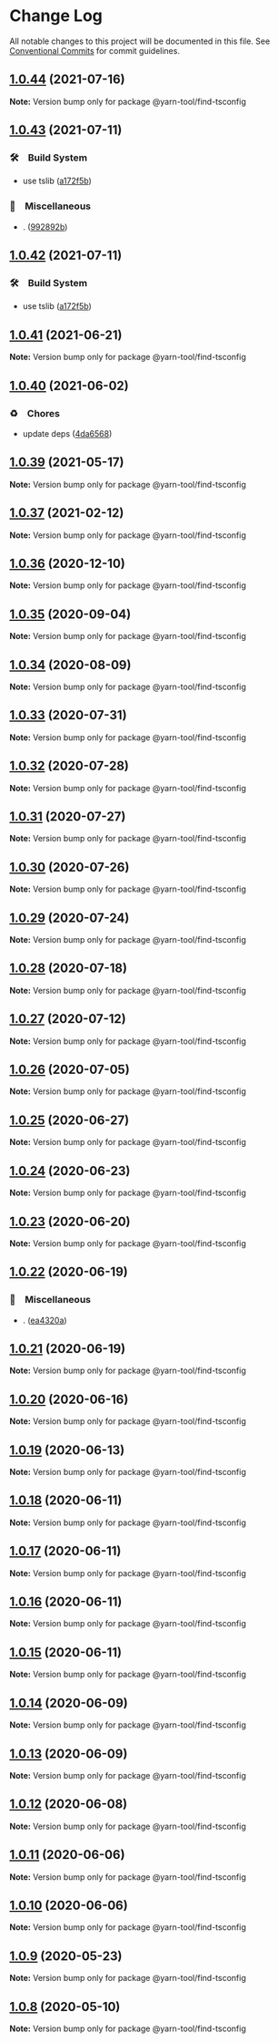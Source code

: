 # Change Log

All notable changes to this project will be documented in this file.
See [Conventional Commits](https://conventionalcommits.org) for commit guidelines.

## [1.0.44](https://github.com/bluelovers/ws-yarn-workspaces/compare/@yarn-tool/find-tsconfig@1.0.43...@yarn-tool/find-tsconfig@1.0.44) (2021-07-16)

**Note:** Version bump only for package @yarn-tool/find-tsconfig





## [1.0.43](https://github.com/bluelovers/ws-yarn-workspaces/compare/@yarn-tool/find-tsconfig@1.0.41...@yarn-tool/find-tsconfig@1.0.43) (2021-07-11)


### 🛠　Build System

* use tslib ([a172f5b](https://github.com/bluelovers/ws-yarn-workspaces/commit/a172f5b85b6b74256ebc8707435e0756adfd533a))


### 🔖　Miscellaneous

* . ([992892b](https://github.com/bluelovers/ws-yarn-workspaces/commit/992892bbf110cad2a8ee559521fc64506700e228))





## [1.0.42](https://github.com/bluelovers/ws-yarn-workspaces/compare/@yarn-tool/find-tsconfig@1.0.41...@yarn-tool/find-tsconfig@1.0.42) (2021-07-11)


### 🛠　Build System

* use tslib ([a172f5b](https://github.com/bluelovers/ws-yarn-workspaces/commit/a172f5b85b6b74256ebc8707435e0756adfd533a))





## [1.0.41](https://github.com/bluelovers/ws-yarn-workspaces/compare/@yarn-tool/find-tsconfig@1.0.40...@yarn-tool/find-tsconfig@1.0.41) (2021-06-21)

**Note:** Version bump only for package @yarn-tool/find-tsconfig





## [1.0.40](https://github.com/bluelovers/ws-yarn-workspaces/compare/@yarn-tool/find-tsconfig@1.0.39...@yarn-tool/find-tsconfig@1.0.40) (2021-06-02)


### ♻️　Chores

* update deps ([4da6568](https://github.com/bluelovers/ws-yarn-workspaces/commit/4da65683a914d70a296533568d412df3f9a90e93))





## [1.0.39](https://github.com/bluelovers/ws-yarn-workspaces/compare/@yarn-tool/find-tsconfig@1.0.37...@yarn-tool/find-tsconfig@1.0.39) (2021-05-17)

**Note:** Version bump only for package @yarn-tool/find-tsconfig





## [1.0.37](https://github.com/bluelovers/ws-yarn-workspaces/compare/@yarn-tool/find-tsconfig@1.0.36...@yarn-tool/find-tsconfig@1.0.37) (2021-02-12)

**Note:** Version bump only for package @yarn-tool/find-tsconfig





## [1.0.36](https://github.com/bluelovers/ws-yarn-workspaces/compare/@yarn-tool/find-tsconfig@1.0.35...@yarn-tool/find-tsconfig@1.0.36) (2020-12-10)

**Note:** Version bump only for package @yarn-tool/find-tsconfig





## [1.0.35](https://github.com/bluelovers/ws-yarn-workspaces/compare/@yarn-tool/find-tsconfig@1.0.34...@yarn-tool/find-tsconfig@1.0.35) (2020-09-04)

**Note:** Version bump only for package @yarn-tool/find-tsconfig





## [1.0.34](https://github.com/bluelovers/ws-yarn-workspaces/compare/@yarn-tool/find-tsconfig@1.0.33...@yarn-tool/find-tsconfig@1.0.34) (2020-08-09)

**Note:** Version bump only for package @yarn-tool/find-tsconfig





## [1.0.33](https://github.com/bluelovers/ws-yarn-workspaces/compare/@yarn-tool/find-tsconfig@1.0.32...@yarn-tool/find-tsconfig@1.0.33) (2020-07-31)

**Note:** Version bump only for package @yarn-tool/find-tsconfig





## [1.0.32](https://github.com/bluelovers/ws-yarn-workspaces/compare/@yarn-tool/find-tsconfig@1.0.31...@yarn-tool/find-tsconfig@1.0.32) (2020-07-28)

**Note:** Version bump only for package @yarn-tool/find-tsconfig





## [1.0.31](https://github.com/bluelovers/ws-yarn-workspaces/compare/@yarn-tool/find-tsconfig@1.0.30...@yarn-tool/find-tsconfig@1.0.31) (2020-07-27)

**Note:** Version bump only for package @yarn-tool/find-tsconfig





## [1.0.30](https://github.com/bluelovers/ws-yarn-workspaces/compare/@yarn-tool/find-tsconfig@1.0.29...@yarn-tool/find-tsconfig@1.0.30) (2020-07-26)

**Note:** Version bump only for package @yarn-tool/find-tsconfig





## [1.0.29](https://github.com/bluelovers/ws-yarn-workspaces/compare/@yarn-tool/find-tsconfig@1.0.28...@yarn-tool/find-tsconfig@1.0.29) (2020-07-24)

**Note:** Version bump only for package @yarn-tool/find-tsconfig





## [1.0.28](https://github.com/bluelovers/ws-yarn-workspaces/compare/@yarn-tool/find-tsconfig@1.0.27...@yarn-tool/find-tsconfig@1.0.28) (2020-07-18)

**Note:** Version bump only for package @yarn-tool/find-tsconfig





## [1.0.27](https://github.com/bluelovers/ws-yarn-workspaces/compare/@yarn-tool/find-tsconfig@1.0.26...@yarn-tool/find-tsconfig@1.0.27) (2020-07-12)

**Note:** Version bump only for package @yarn-tool/find-tsconfig





## [1.0.26](https://github.com/bluelovers/ws-yarn-workspaces/compare/@yarn-tool/find-tsconfig@1.0.25...@yarn-tool/find-tsconfig@1.0.26) (2020-07-05)

**Note:** Version bump only for package @yarn-tool/find-tsconfig





## [1.0.25](https://github.com/bluelovers/ws-yarn-workspaces/compare/@yarn-tool/find-tsconfig@1.0.24...@yarn-tool/find-tsconfig@1.0.25) (2020-06-27)

**Note:** Version bump only for package @yarn-tool/find-tsconfig





## [1.0.24](https://github.com/bluelovers/ws-yarn-workspaces/compare/@yarn-tool/find-tsconfig@1.0.23...@yarn-tool/find-tsconfig@1.0.24) (2020-06-23)

**Note:** Version bump only for package @yarn-tool/find-tsconfig





## [1.0.23](https://github.com/bluelovers/ws-yarn-workspaces/compare/@yarn-tool/find-tsconfig@1.0.22...@yarn-tool/find-tsconfig@1.0.23) (2020-06-20)

**Note:** Version bump only for package @yarn-tool/find-tsconfig





## [1.0.22](https://github.com/bluelovers/ws-yarn-workspaces/compare/@yarn-tool/find-tsconfig@1.0.21...@yarn-tool/find-tsconfig@1.0.22) (2020-06-19)


### 🔖　Miscellaneous

* . ([ea4320a](https://github.com/bluelovers/ws-yarn-workspaces/commit/ea4320a8885ccaa448e343856818d08cfc2f1992))





## [1.0.21](https://github.com/bluelovers/ws-yarn-workspaces/compare/@yarn-tool/find-tsconfig@1.0.20...@yarn-tool/find-tsconfig@1.0.21) (2020-06-19)

**Note:** Version bump only for package @yarn-tool/find-tsconfig





## [1.0.20](https://github.com/bluelovers/ws-yarn-workspaces/compare/@yarn-tool/find-tsconfig@1.0.19...@yarn-tool/find-tsconfig@1.0.20) (2020-06-16)

**Note:** Version bump only for package @yarn-tool/find-tsconfig





## [1.0.19](https://github.com/bluelovers/ws-yarn-workspaces/compare/@yarn-tool/find-tsconfig@1.0.18...@yarn-tool/find-tsconfig@1.0.19) (2020-06-13)

**Note:** Version bump only for package @yarn-tool/find-tsconfig





## [1.0.18](https://github.com/bluelovers/ws-yarn-workspaces/compare/@yarn-tool/find-tsconfig@1.0.17...@yarn-tool/find-tsconfig@1.0.18) (2020-06-11)

**Note:** Version bump only for package @yarn-tool/find-tsconfig





## [1.0.17](https://github.com/bluelovers/ws-yarn-workspaces/compare/@yarn-tool/find-tsconfig@1.0.16...@yarn-tool/find-tsconfig@1.0.17) (2020-06-11)

**Note:** Version bump only for package @yarn-tool/find-tsconfig





## [1.0.16](https://github.com/bluelovers/ws-yarn-workspaces/compare/@yarn-tool/find-tsconfig@1.0.15...@yarn-tool/find-tsconfig@1.0.16) (2020-06-11)

**Note:** Version bump only for package @yarn-tool/find-tsconfig





## [1.0.15](https://github.com/bluelovers/ws-yarn-workspaces/compare/@yarn-tool/find-tsconfig@1.0.14...@yarn-tool/find-tsconfig@1.0.15) (2020-06-11)

**Note:** Version bump only for package @yarn-tool/find-tsconfig





## [1.0.14](https://github.com/bluelovers/ws-yarn-workspaces/compare/@yarn-tool/find-tsconfig@1.0.13...@yarn-tool/find-tsconfig@1.0.14) (2020-06-09)

**Note:** Version bump only for package @yarn-tool/find-tsconfig





## [1.0.13](https://github.com/bluelovers/ws-yarn-workspaces/compare/@yarn-tool/find-tsconfig@1.0.12...@yarn-tool/find-tsconfig@1.0.13) (2020-06-09)

**Note:** Version bump only for package @yarn-tool/find-tsconfig





## [1.0.12](https://github.com/bluelovers/ws-yarn-workspaces/compare/@yarn-tool/find-tsconfig@1.0.11...@yarn-tool/find-tsconfig@1.0.12) (2020-06-08)

**Note:** Version bump only for package @yarn-tool/find-tsconfig





## [1.0.11](https://github.com/bluelovers/ws-yarn-workspaces/compare/@yarn-tool/find-tsconfig@1.0.10...@yarn-tool/find-tsconfig@1.0.11) (2020-06-06)

**Note:** Version bump only for package @yarn-tool/find-tsconfig





## [1.0.10](https://github.com/bluelovers/ws-yarn-workspaces/compare/@yarn-tool/find-tsconfig@1.0.9...@yarn-tool/find-tsconfig@1.0.10) (2020-06-06)

**Note:** Version bump only for package @yarn-tool/find-tsconfig





## [1.0.9](https://github.com/bluelovers/ws-yarn-workspaces/compare/@yarn-tool/find-tsconfig@1.0.8...@yarn-tool/find-tsconfig@1.0.9) (2020-05-23)

**Note:** Version bump only for package @yarn-tool/find-tsconfig





## [1.0.8](https://github.com/bluelovers/ws-yarn-workspaces/compare/@yarn-tool/find-tsconfig@1.0.7...@yarn-tool/find-tsconfig@1.0.8) (2020-05-10)

**Note:** Version bump only for package @yarn-tool/find-tsconfig
